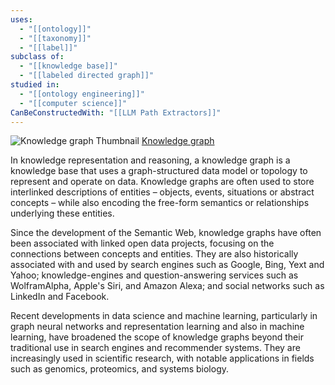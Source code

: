 ```yaml
---
uses:
  - "[[ontology]]"
  - "[[taxonomy]]"
  - "[[label]]"
subclass of:
  - "[[knowledge base]]"
  - "[[labeled directed graph]]"
studied in:
  - "[[ontology engineering]]"
  - "[[computer science]]"
CanBeConstructedWith: "[[LLM Path Extractors]]"
---
```


![Knowledge graph Thumbnail](https://upload.wikimedia.org/wikipedia/commons/5/52/Conceptual_Diagram_-_Example.svg)
[Knowledge graph](https://en.wikipedia.org/wiki/Knowledge_graph)

In knowledge representation and reasoning, a knowledge graph is a knowledge base that uses a graph-structured data model or topology to represent and operate on data. Knowledge graphs are often used to store interlinked descriptions of entities – objects, events, situations or abstract concepts – while also encoding the free-form semantics or relationships underlying these entities.

Since the development of the Semantic Web, knowledge graphs have often been associated with linked open data projects, focusing on the connections between concepts and entities. They are also historically associated with and used by search engines such as Google, Bing, Yext and Yahoo; knowledge-engines and question-answering services such as WolframAlpha, Apple's Siri, and Amazon Alexa; and social networks such as LinkedIn and Facebook.

Recent developments in data science and machine learning, particularly in graph neural networks and representation learning and also in machine learning, have broadened the scope of knowledge graphs beyond their traditional use in search engines and recommender systems. They are increasingly used in scientific research, with notable applications in fields such as genomics, proteomics, and systems biology.